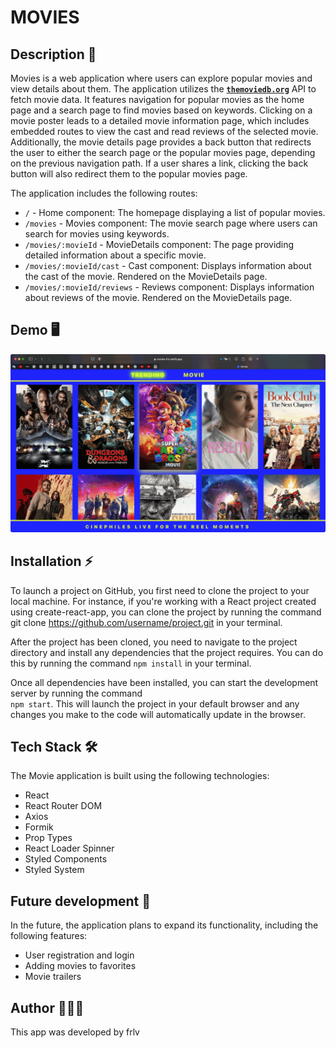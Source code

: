 # MOVIES

## Description 📑

Movies is a web application where users can explore popular movies and view details about them. The
application utilizes the [<b>`themoviedb.org`</b>](https://www.themoviedb.org) API to fetch movie
data. It features navigation for popular movies as the home page and a search page to find movies
based on keywords. Clicking on a movie poster leads to a detailed movie information page, which
includes embedded routes to view the cast and read reviews of the selected movie. Additionally, the
movie details page provides a back button that redirects the user to either the search page or the
popular movies page, depending on the previous navigation path. If a user shares a link, clicking
the back button will also redirect them to the popular movies page.

The application includes the following routes:

- `/` - Home component: The homepage displaying a list of popular movies.
- `/movies` - Movies component: The movie search page where users can search for movies using
  keywords.
- `/movies/:movieId` - MovieDetails component: The page providing detailed information about a
  specific movie.
- `/movies/:movieId/cast` - Cast component: Displays information about the cast of the movie.
  Rendered on the MovieDetails page.
- `/movies/:movieId/reviews` - Reviews component: Displays information about reviews of the movie.
  Rendered on the MovieDetails page.

## Demo 🖥

![Demo](https://raw.githubusercontent.com/vadymfrlv/storage/main/demos/movies/movies-demo.gif)

## Installation ⚡️

To launch a project on GitHub, you first need to clone the project to your local machine. For
instance, if you're working with a React project created using create-react-app, you can clone the
project by running the command git clone https://github.com/username/project.git in your terminal.

After the project has been cloned, you need to navigate to the project directory and install any
dependencies that the project requires. You can do this by running the command `npm install` in your
terminal.

Once all dependencies have been installed, you can start the development server by running the
command <br> `npm start`. This will launch the project in your default browser and any changes you
make to the code will automatically update in the browser.

## Tech Stack 🛠

The Movie application is built using the following technologies:

- React
- React Router DOM
- Axios
- Formik
- Prop Types
- React Loader Spinner
- Styled Components
- Styled System

## Future development 🚀

In the future, the application plans to expand its functionality, including the following features:

- User registration and login
- Adding movies to favorites
- Movie trailers

## Author 👨🏻‍💻

This app was developed by frlv
